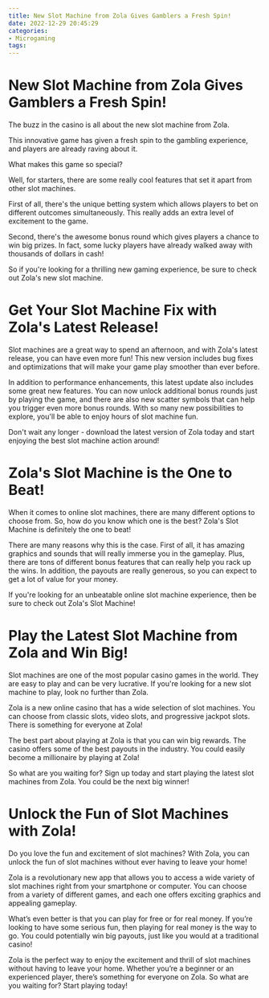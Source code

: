 ```yaml
---
title: New Slot Machine from Zola Gives Gamblers a Fresh Spin!
date: 2022-12-29 20:45:29
categories:
- Microgaming
tags:
---
```



#  New Slot Machine from Zola Gives Gamblers a Fresh Spin!

The buzz in the casino is all about the new slot machine from Zola.

This innovative game has given a fresh spin to the gambling experience, and players are already raving about it.

What makes this game so special?

Well, for starters, there are some really cool features that set it apart from other slot machines.

First of all, there's the unique betting system which allows players to bet on different outcomes simultaneously. This really adds an extra level of excitement to the game.

Second, there's the awesome bonus round which gives players a chance to win big prizes. In fact, some lucky players have already walked away with thousands of dollars in cash!

So if you're looking for a thrilling new gaming experience, be sure to check out Zola's new slot machine.

#  Get Your Slot Machine Fix with Zola's Latest Release!

Slot machines are a great way to spend an afternoon, and with Zola's latest release, you can have even more fun! This new version includes bug fixes and optimizations that will make your game play smoother than ever before.

In addition to performance enhancements, this latest update also includes some great new features. You can now unlock additional bonus rounds just by playing the game, and there are also new scatter symbols that can help you trigger even more bonus rounds. With so many new possibilities to explore, you'll be able to enjoy hours of slot machine fun.

Don't wait any longer - download the latest version of Zola today and start enjoying the best slot machine action around!

#  Zola's Slot Machine is the One to Beat!

When it comes to online slot machines, there are many different options to choose from. So, how do you know which one is the best? Zola's Slot Machine is definitely the one to beat!

There are many reasons why this is the case. First of all, it has amazing graphics and sounds that will really immerse you in the gameplay. Plus, there are tons of different bonus features that can really help you rack up the wins. In addition, the payouts are really generous, so you can expect to get a lot of value for your money.

If you're looking for an unbeatable online slot machine experience, then be sure to check out Zola's Slot Machine!

#  Play the Latest Slot Machine from Zola and Win Big!

Slot machines are one of the most popular casino games in the world. They are easy to play and can be very lucrative. If you're looking for a new slot machine to play, look no further than Zola.

Zola is a new online casino that has a wide selection of slot machines. You can choose from classic slots, video slots, and progressive jackpot slots. There is something for everyone at Zola!

The best part about playing at Zola is that you can win big rewards. The casino offers some of the best payouts in the industry. You could easily become a millionaire by playing at Zola!

So what are you waiting for? Sign up today and start playing the latest slot machines from Zola. You could be the next big winner!

#  Unlock the Fun of Slot Machines with Zola!

Do you love the fun and excitement of slot machines? With Zola, you can unlock the fun of slot machines without ever having to leave your home!

Zola is a revolutionary new app that allows you to access a wide variety of slot machines right from your smartphone or computer. You can choose from a variety of different games, and each one offers exciting graphics and appealing gameplay.

What’s even better is that you can play for free or for real money. If you’re looking to have some serious fun, then playing for real money is the way to go. You could potentially win big payouts, just like you would at a traditional casino!

Zola is the perfect way to enjoy the excitement and thrill of slot machines without having to leave your home. Whether you’re a beginner or an experienced player, there’s something for everyone on Zola. So what are you waiting for? Start playing today!